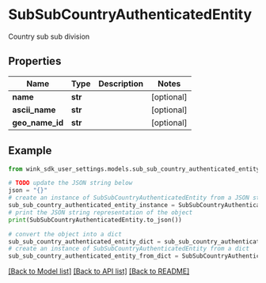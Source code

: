 # SubSubCountryAuthenticatedEntity

Country sub sub division

## Properties

Name | Type | Description | Notes
------------ | ------------- | ------------- | -------------
**name** | **str** |  | [optional] 
**ascii_name** | **str** |  | [optional] 
**geo_name_id** | **str** |  | [optional] 

## Example

```python
from wink_sdk_user_settings.models.sub_sub_country_authenticated_entity import SubSubCountryAuthenticatedEntity

# TODO update the JSON string below
json = "{}"
# create an instance of SubSubCountryAuthenticatedEntity from a JSON string
sub_sub_country_authenticated_entity_instance = SubSubCountryAuthenticatedEntity.from_json(json)
# print the JSON string representation of the object
print(SubSubCountryAuthenticatedEntity.to_json())

# convert the object into a dict
sub_sub_country_authenticated_entity_dict = sub_sub_country_authenticated_entity_instance.to_dict()
# create an instance of SubSubCountryAuthenticatedEntity from a dict
sub_sub_country_authenticated_entity_from_dict = SubSubCountryAuthenticatedEntity.from_dict(sub_sub_country_authenticated_entity_dict)
```
[[Back to Model list]](../README.md#documentation-for-models) [[Back to API list]](../README.md#documentation-for-api-endpoints) [[Back to README]](../README.md)


